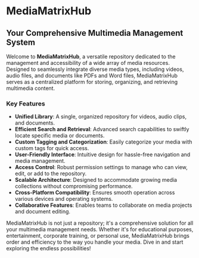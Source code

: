 # MediaMatrixHub
## Your Comprehensive Multimedia Management System

Welcome to **MediaMatrixHub**, a versatile repository dedicated to the management and accessibility of a wide array of media resources. Designed to seamlessly integrate diverse media types, including videos, audio files, and documents like PDFs and Word files, MediaMatrixHub serves as a centralized platform for storing, organizing, and retrieving multimedia content.

### Key Features

- **Unified Library**: A single, organized repository for videos, audio clips, and documents.
- **Efficient Search and Retrieval**: Advanced search capabilities to swiftly locate specific media or documents.
- **Custom Tagging and Categorization**: Easily categorize your media with custom tags for quick access.
- **User-Friendly Interface**: Intuitive design for hassle-free navigation and media management.
- **Access Control**: Robust permission settings to manage who can view, edit, or add to the repository.
- **Scalable Architecture**: Designed to accommodate growing media collections without compromising performance.
- **Cross-Platform Compatibility**: Ensures smooth operation across various devices and operating systems.
- **Collaborative Features**: Enables teams to collaborate on media projects and document editing.

MediaMatrixHub is not just a repository; it's a comprehensive solution for all your multimedia management needs. Whether it's for educational purposes, entertainment, corporate training, or personal use, MediaMatrixHub brings order and efficiency to the way you handle your media. Dive in and start exploring the endless possibilities!
